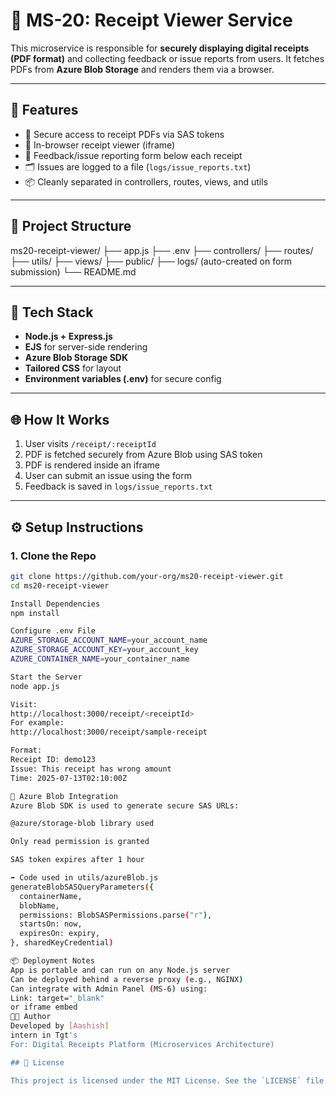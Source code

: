 # 📄 MS-20: Receipt Viewer Service

This microservice is responsible for **securely displaying digital receipts (PDF format)** and collecting feedback or issue reports from users. It fetches PDFs from **Azure Blob Storage** and renders them via a browser.

---

## 🚀 Features

- 🔐 Secure access to receipt PDFs via SAS tokens
- 📄 In-browser receipt viewer (iframe)
- 📝 Feedback/issue reporting form below each receipt
- 🗂 Issues are logged to a file (`logs/issue_reports.txt`)
- 📦 Cleanly separated in controllers, routes, views, and utils

---

## 📁 Project Structure

ms20-receipt-viewer/
├── app.js
├── .env
├── controllers/
├── routes/
├── utils/
├── views/
├── public/
├── logs/ (auto-created on form submission)
└── README.md


---

## 🔧 Tech Stack

- **Node.js + Express.js**
- **EJS** for server-side rendering
- **Azure Blob Storage SDK**
- **Tailored CSS** for layout
- **Environment variables (.env)** for secure config

---

## 🌐 How It Works

1. User visits `/receipt/:receiptId`
2. PDF is fetched securely from Azure Blob using SAS token
3. PDF is rendered inside an iframe
4. User can submit an issue using the form
5. Feedback is saved in `logs/issue_reports.txt`

---

## ⚙️ Setup Instructions

### 1. Clone the Repo

```bash
git clone https://github.com/your-org/ms20-receipt-viewer.git
cd ms20-receipt-viewer

Install Dependencies
npm install

Configure .env File
AZURE_STORAGE_ACCOUNT_NAME=your_account_name
AZURE_STORAGE_ACCOUNT_KEY=your_account_key
AZURE_CONTAINER_NAME=your_container_name

Start the Server
node app.js

Visit:
http://localhost:3000/receipt/<receiptId>
For example:
http://localhost:3000/receipt/sample-receipt

Format:
Receipt ID: demo123
Issue: This receipt has wrong amount
Time: 2025-07-13T02:10:00Z

🔐 Azure Blob Integration
Azure Blob SDK is used to generate secure SAS URLs:

@azure/storage-blob library used

Only read permission is granted

SAS token expires after 1 hour

➡️ Code used in utils/azureBlob.js
generateBlobSASQueryParameters({
  containerName,
  blobName,
  permissions: BlobSASPermissions.parse("r"),
  startsOn: now,
  expiresOn: expiry,
}, sharedKeyCredential)

📦 Deployment Notes
App is portable and can run on any Node.js server
Can be deployed behind a reverse proxy (e.g., NGINX)
Can integrate with Admin Panel (MS-6) using:
Link: target="_blank"
or iframe embed
👨‍💻 Author
Developed by [Aashish]
intern in Tgt's
For: Digital Receipts Platform (Microservices Architecture)

## 📄 License

This project is licensed under the MIT License. See the `LICENSE` file for more info.
